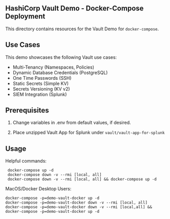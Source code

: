 HashiCorp Vault Demo - Docker-Compose Deployment
------------

This directory contains resources for the Vault Demo for `docker-compose`.

Use Cases
------------

This demo showcases the following Vault use cases:

* Multi-Tenancy (Namespaces, Policies)
* Dynamic Database Credentials (PostgreSQL)
* One Time Passwords (SSH)
* Static Secrets (Simple KV)
* Secrets Versioning (KV v2)
* SIEM Integration (Splunk)

Prerequisites
------------

1. Change variables in .env from default values, if desired.

1. Place unzipped Vault App for Splunk under `vault/vault-app-for-splunk`

Usage
------------

Helpful commands:

     docker-compose up -d
     docker-compose down -v --rmi [local, all]
     docker-compose down -v --rmi [local, all] && docker-compose up -d 

MacOS/Docker Desktop Users:

    docker-compose -p=demo-vault-docker up -d 
    docker-compose -p=demo-vault-docker down -v --rmi [local, all]
    docker-compose -p=demo-vault-docker down -v --rmi [local,all] && docker-compose -p=demo-vault-docker up -d 

